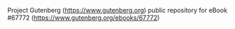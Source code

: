Project Gutenberg (https://www.gutenberg.org) public repository for
eBook #67772 (https://www.gutenberg.org/ebooks/67772)
